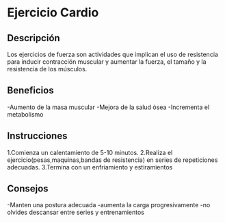 # Ejercicio Cardio

## Descripción
Los ejercicios de fuerza son actividades que implican el uso de resistencia para inducir contracción muscular y aumentar la fuerza, el tamaño y la resistencia de los músculos.

## Beneficios
-Aumento de la masa muscular
-Mejora de la salud ósea
-Incrementa el metabolismo

## Instrucciones
1.Comienza un calentamiento de 5-10 minutos.
2.Realiza el ejercicio(pesas,maquinas,bandas de resistencia) en series de repeticiones adecuadas.
3.Termina con un enfriamiento y estiramientos

## Consejos
-Manten una postura adecuada
-aumenta la carga progresivamente
-no olvides descansar entre series y entrenamientos